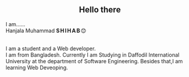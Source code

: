 
<!--
**HanjalaShihab/HanjalaShihab** is a ✨ _special_ ✨ repository because its `README.md` (this file) appears on your GitHub profile.

Here are some ideas to get you started:

- 🔭 I’m currently working on ...
- 🌱 I’m currently learning ...
- 👯 I’m looking to collaborate on ...
- 🤔 I’m looking for help with ...
- 💬 Ask me about ...
- 📫 How to reach me: ...
- 😄 Pronouns: ...
- ⚡ Fun fact: ...
-->

<h2 style="text-align: center">Hello there</h2>

I am......<br>
Hanjala Muhammad <span style="font-weight: bold; letter-spacing: 2px;">SHIHAB</span>😊<br><br>

I am a student and a Web developer.<br>
I am from Bangladesh.
Currently I am Studying in Daffodil International University at the department of Software Engineering.
Besides that,I am learning Web Deveoping.
